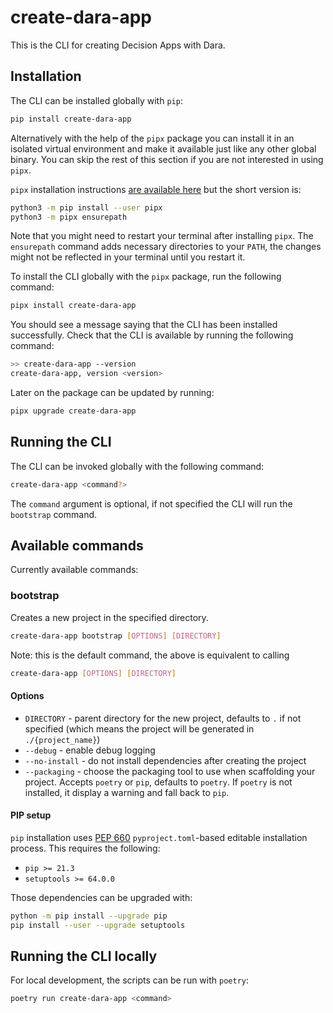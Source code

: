 # create-dara-app

This is the CLI for creating Decision Apps with Dara.

## Installation

The CLI can be installed globally with `pip`:

```bash
pip install create-dara-app
```

Alternatively with the help of the `pipx` package you can install it in an isolated virtual environment and make it available just like any other global binary. You can skip the rest of this section if you are not interested in using `pipx`.

`pipx` installation instructions [are available here](https://pypa.github.io/pipx/installation/) but the short version is:

```bash
python3 -m pip install --user pipx
python3 -m pipx ensurepath
```

Note that you might need to restart your terminal after installing `pipx`. The `ensurepath` command adds necessary directories to your `PATH`, the changes might not be reflected in your terminal until you restart it.

To install the CLI globally with the `pipx` package, run the following command:

```bash
pipx install create-dara-app
```

You should see a message saying that the CLI has been installed successfully. Check that the CLI is available by running the following command:

```bash
>> create-dara-app --version
create-dara-app, version <version>
```

Later on the package can be updated by running:

```bash
pipx upgrade create-dara-app
```

## Running the CLI

The CLI can be invoked globally with the following command:

```bash
create-dara-app <command?>
```

The `command` argument is optional, if not specified the CLI will run the `bootstrap` command.

## Available commands

Currently available commands:

### bootstrap

Creates a new project in the specified directory.

```bash
create-dara-app bootstrap [OPTIONS] [DIRECTORY]
```

Note: this is the default command, the above is equivalent to calling

```bash
create-dara-app [OPTIONS] [DIRECTORY]
```

#### Options

- `DIRECTORY` - parent directory for the new project, defaults to `.` if not specified (which means the project will be generated in `./{project_name}`)
- `--debug` - enable debug logging
- `--no-install` - do not install dependencies after creating the project
- `--packaging` - choose the packaging tool to use when scaffolding your project. Accepts `poetry` or `pip`, defaults to `poetry`. If `poetry` is not installed, it display a warning and fall back to `pip`.

#### PIP setup

`pip` installation uses [PEP 660](https://peps.python.org/pep-0660/) `pyproject.toml`-based editable installation process. This requires the following:

- `pip >= 21.3`
- `setuptools >= 64.0.0`

Those dependencies can be upgraded with:

```bash
python -m pip install --upgrade pip
pip install --user --upgrade setuptools
```

## Running the CLI locally

For local development, the scripts can be run with `poetry`:

```bash
poetry run create-dara-app <command>
```
